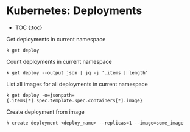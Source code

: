 # Kubernetes: Deployments

* TOC
{:toc}

Get deployments in current namespace
```
k get deploy
```

Count deployments in current namespace
```
k get deploy --output json | jq -j '.items | length'
```

List all images for all deployments in current namespace
```
k get deploy -o=jsonpath={.items[*].spec.template.spec.containers[*].image}
```

Create deployment from image
```
k create deployment <deploy_name> --replicas=1 --image=some_image
```

